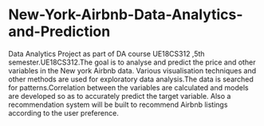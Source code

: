 # New-York-Airbnb-Data-Analytics-and-Prediction
Data Analytics Project as part of DA course UE18CS312 ,5th semester.UE18CS312.The goal is to analyse and predict the price and other variables in the New york Airbnb data. Various visualisation techniques and other methods are used for exploratory data analysis.The data is searched for patterns.Correlation between the variables are calculated and models are developed so as to accurately predict the target variable. Also a recommendation system will be built to recommend Airbnb listings according to the user preference.
